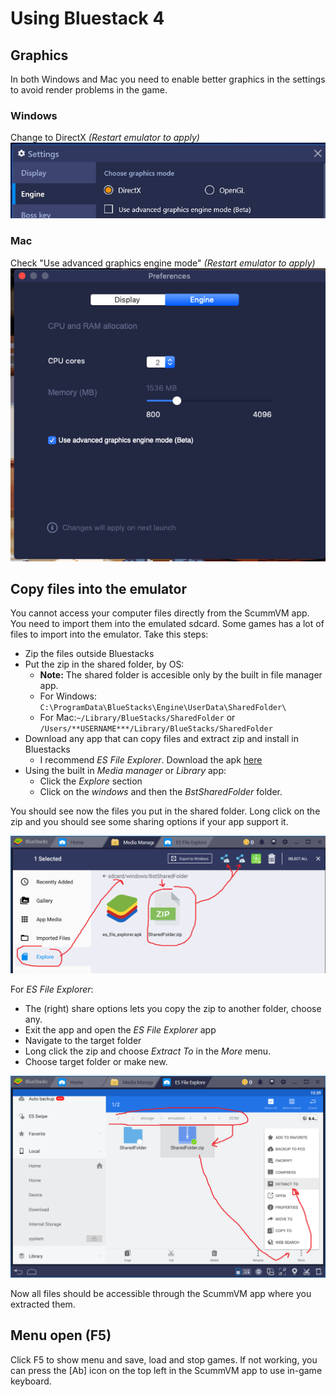 # Using Bluestack 4

## Graphics

In both Windows and Mac you need to enable better graphics in the settings to avoid render problems in the game.

### Windows
Change to DirectX *(Restart emulator to apply)*
![](/images/win_bs_g.png)

### Mac
Check "Use advanced graphics engine mode" *(Restart emulator to apply)*
![](/images/mac_bs_g.png)

## Copy files into the emulator
You cannot access your computer files directly from the ScummVM app. You need to import them into the emulated sdcard. Some games has a lot of files to import into the emulator. Take this steps:

* Zip the files outside Bluestacks
* Put the zip in the shared folder, by OS:
  *  **Note:** The shared folder is accesible only by the built in file manager app.
  *  For Windows: `C:\ProgramData\BlueStacks\Engine\UserData\SharedFolder\`
  *  For Mac:`~/Library/BlueStacks/SharedFolder` or `/Users/**USERNAME***/Library/BlueStacks/SharedFolder` 
* Download any app that can copy files and extract zip and install in Bluestacks
  *  I recommend *ES File Explorer*. Download the apk [here](/resources/es_file_explorer.apk)
* Using the built in *Media manager* or *Library* app:
   * Click the *Explore* section
   * Click on the *windows* and then the *BstSharedFolder* folder.

You should see now the files you put in the shared folder. Long click on the zip and you should see some sharing options if your app support it.

![](/images/share_zip.png)

For *ES File Explorer*:
* The (right) share options lets you copy the zip to another folder, choose any.
* Exit the app and open the *ES File Explorer* app
* Navigate to the target folder
* Long click the zip and choose *Extract To* in the *More* menu.
* Choose target folder or make new.

![](/images/share_zip_extract.png)

Now all files should be accessible through the ScummVM app where you extracted them.

## Menu open (F5)

Click F5 to show menu and save, load and stop games. If not working, you can press the [Ab] icon on the top left in the ScummVM app to use in-game keyboard.